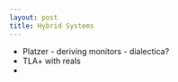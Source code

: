 ```yaml
---
layout: post
title: Hybrid Systems
---
```


- Platzer - deriving monitors - dialectica?
- TLA+ with reals
- 